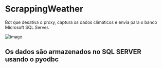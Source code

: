 # ScrappingWeather
Bot que desativa o proxy, captura os dados climáticos e envia para o banco Microsoft SQL Server.

![image](https://user-images.githubusercontent.com/23191267/116613715-68a24280-a90f-11eb-8275-d123e9bb7b6b.png)

## Os dados são armazenados no SQL SERVER usando o pyodbc
